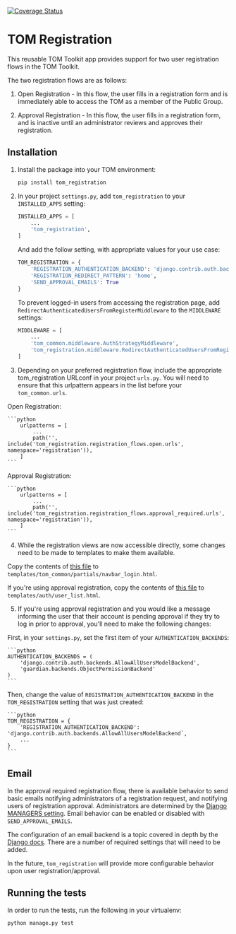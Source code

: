 [![Coverage Status](https://coveralls.io/repos/github/TOMToolkit/tom_registration/badge.svg?branch=main)](https://coveralls.io/github/TOMToolkit/tom_registration?branch=main)

# TOM Registration

This reusable TOM Toolkit app provides support for two user registration flows in the TOM Toolkit.

The two registration flows are as follows:

1. Open Registration - In this flow, the user fills in a registration form and is immediately able to access the TOM as a member of the Public Group.

2. Approval Registration - In this flow, the user fills in a registration form, and is inactive until an administrator reviews and approves their registration.

## Installation

1. Install the package into your TOM environment:
    ```bash
    pip install tom_registration
   ```

2. In your project `settings.py`, add `tom_registration` to your `INSTALLED_APPS` setting:

    ```python
    INSTALLED_APPS = [
        ...
        'tom_registration',
    ]
    ```

    And add the follow setting, with appropriate values for your use case:

    ```python
    TOM_REGISTRATION = {
        'REGISTRATION_AUTHENTICATION_BACKEND': 'django.contrib.auth.backends.ModelBackend',
        'REGISTRATION_REDIRECT_PATTERN': 'home',
        'SEND_APPROVAL_EMAILS': True
    }
    ```

    To prevent logged-in users from accessing the registration page, add `RedirectAuthenticatedUsersFromRegisterMiddleware` to the `MIDDLEWARE` settings:

    ```python
    MIDDLEWARE = [
        ...
        'tom_common.middleware.AuthStrategyMiddleware',
        'tom_registration.middleware.RedirectAuthenticatedUsersFromRegisterMiddleware',
    ]
    ```

3. Depending on your preferred registration flow, include the appropriate tom_registration URLconf in your project `urls.py`. You will need to ensure that this urlpattern appears in the list before your `tom_common.urls`.

Open Registration:

    ```python
        urlpatterns = [
            ...
            path('', include('tom_registration.registration_flows.open.urls', namespace='registration')),
        ]
    ```

Approval Registration:

    ```python
        urlpatterns = [
            ...
            path('', include('tom_registration.registration_flows.approval_required.urls', namespace='registration')),
        ]
    ```

4. While the registration views are now accessible directly, some changes need to be made to templates to make them available.

Copy the contents of [this file](https://github.com/TOMToolkit/tom_registration/blob/main/templates/tom_common/partials/navbar_login.html) to `templates/tom_common/partials/navbar_login.html`.

If you're using approval registration, copy the contents of [this file](https://github.com/TOMToolkit/tom_registration/blob/main/templates/auth/user_list.html) to `templates/auth/user_list.html`.

5. If you're using approval registration and you would like a message informing the user that their account is pending approval if they try to log in prior to approval, you'll need to make the following changes:

First, in your `settings.py`, set the first item of your `AUTHENTICATION_BACKENDS`:

    ```python
    AUTHENTICATION_BACKENDS = (
        'django.contrib.auth.backends.AllowAllUsersModelBackend',
        'guardian.backends.ObjectPermissionBackend'
    )
    ```

Then, change the value of `REGISTRATION_AUTHENTICATION_BACKEND` in the `TOM_REGISTRATION` setting that was just created:

    ```python
    TOM_REGISTRATION = {
        'REGISTRATION_AUTHENTICATION_BACKEND': 'django.contrib.auth.backends.AllowAllUsersModelBackend`,
        ...
    }
    ```

## Email

In the approval required registration flow, there is available behavior to send basic emails notifying administrators of a registration request, and notifying users of registration approval. Administrators are determined by the [Django MANAGERS setting](https://docs.djangoproject.com/en/3.1/ref/settings/#managers). Email behavior can be enabled or disabled with `SEND_APPROVAL_EMAILS`.

The configuration of an email backend is a topic covered in depth by the [Django docs](http://docs.djangoproject.com/en/3.1/topics/email/#smtp-backend). There are a number of required settings that will need to be added.

In the future, `tom_registration` will provide more configurable behavior upon user registration/approval.

## Running the tests

In order to run the tests, run the following in your virtualenv:

`python manage.py test`
